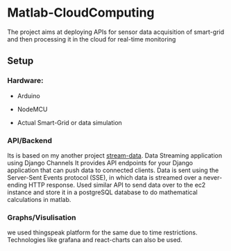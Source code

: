 # Matlab-CloudComputing


The project aims at deploying APIs for sensor data acquisition of smart-grid and then processing it in the cloud for real-time monitoring

## Setup

### Hardware:

* Arduino

* NodeMCU

*  Actual Smart-Grid or data simulation

### API/Backend

Its is based on my another project [stream-data](https://github.com/Bearbobs/stream-data).
Data Streaming application using Django Channels It provides API endpoints for your Django application that can push data to connected clients. Data is sent using the Server-Sent Events protocol (SSE), in which data is streamed over a never-ending HTTP response.
Used similar API to send data over to the ec2 instance and store it in a postgreSQL database to do mathematical calculations in matlab.

### Graphs/Visulisation

we used thingspeak platform for the same due to time restrictions.
Technologies like grafana and react-charts can also be used.
